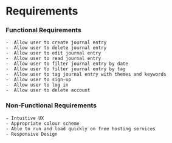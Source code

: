 # Requirements 

### Functional Requirements 
    
    -  Allow user to create journal entry
    -  Allow user to delete journal entry
    -  Allow user to edit journal entry
    -  Allow user to read journal entry
    -  Allow user to filter journal entry by date
    -  Allow user to filter journal entry by tag
    -  Allow user to tag journal entry with themes and keywords
    -  Allow user to sign-up
    -  Allow user to log in 
    -  Allow user to delete account
  
### Non-Functional Requirements 

    - Intuitive UX
    - Appropriate colour scheme
    - Able to run and load quickly on free hosting services
    - Responsive Design